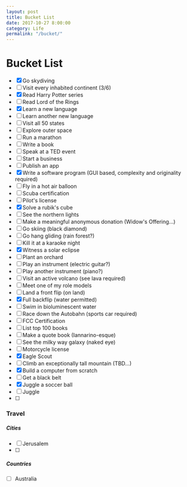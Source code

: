 ```yaml
---
layout: post
title: Bucket List
date: 2017-10-27 8:00:00
category: Life
permalink: "/bucket/"
---
```


# Bucket List
- [x] Go skydiving
- [ ] Visit every inhabited continent (3/6)
- [x] Read Harry Potter series
- [ ] Read Lord of the Rings
- [x] Learn a new language
- [ ] Learn another new language
- [ ] Visit all 50 states
- [ ] Explore outer space
- [ ] Run a marathon
- [ ] Write a book
- [ ] Speak at a TED event
- [ ] Start a business
- [ ] Publish an app
- [x] Write a software program (GUI based, complexity and originality required)
- [ ] Fly in a hot air balloon
- [ ] Scuba certification
- [ ] Pilot's license
- [x] Solve a rubik's cube
- [ ] See the northern lights
- [ ] Make a meaningful anonymous donation (Widow's Offering...)
- [ ] Go skiing (black diamond)
- [ ] Go hang gliding (rain forest?)
- [ ] Kill it at a karaoke night
- [x] Witness a solar eclipse
- [ ] Plant an orchard
- [ ] Play an instrument (electric guitar?)
- [ ] Play another instrument (piano?)
- [ ] Visit an active volcano (see lava required)
- [ ] Meet one of my role models
- [ ] Land a front flip (on land)
- [x] Full backflip (water permitted)
- [ ] Swim in bioluminescent water
- [ ] Race down the Autobahn (sports car required)
- [ ] FCC Certification
- [ ] List top 100 books
- [ ] Make a quote book (Iannarino-esque)
- [ ] See the milky way galaxy (naked eye)
- [ ] Motorcycle license
- [x] Eagle Scout
- [ ] Climb an exceptionally tall mountain (TBD...)
- [x] Build a computer from scratch
- [ ] Get a black belt
- [x] Juggle a soccer ball
- [ ] Juggle
- [ ] 

### Travel

##### Cities
- [ ] Jerusalem
- [ ] 

##### Countries
- [ ] Australia

